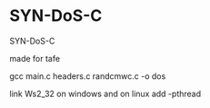 # SYN-DoS-C
SYN-DoS-C

made for tafe

gcc main.c headers.c randcmwc.c -o dos

link Ws2_32 on windows and on linux add -pthread
